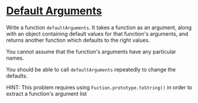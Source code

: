 # [Default Arguments](https://www.codewars.com/kata/52605419be184942d400003d)

Write a function `defaultArguments`. It takes a function as an argument, along with an object containing default values for that function's arguments, and returns another function which defaults to the right values. 

You cannot assume that the function's arguments have any particular names.

You should be able to call `defaultArguments` repeatedly to change the defaults.





HINT:  This problem requires using `Fuction.prototype.toString()` in order to extract a function's argument list